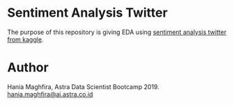 # Sentiment Analysis Twitter
The purpose of this repository is giving EDA using [sentiment analysis twitter from kaggle](https://www.kaggle.com/crowdflower/twitter-airline-sentiment/kernels).

# Author
Hania Maghfira, Astra Data Scientist Bootcamp 2019.<br>
hania.maghfira@ai.astra.co.id
